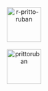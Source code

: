 <br>
<br>
<p align="center">
<a href="https://www.linkedin.com/in/prittoruban" target="_blank"><img align="center" src="https://raw.githubusercontent.com/rahuldkjain/github-profile-readme-generator/master/src/images/icons/Social/linked-in-alt.svg" alt="r-pritto-ruban" height="80" width="80" /></a>
  <br>
  <br>
<a href="https://twitter.com/prittoruban" target="_blank"><img align="center" src="https://toppng.com/public/uploads/preview/twitter-x-icon-logo-116902890413xbfexhf8l.webp" alt="prittoruban" height="80" width="80" /></a>
</p>
